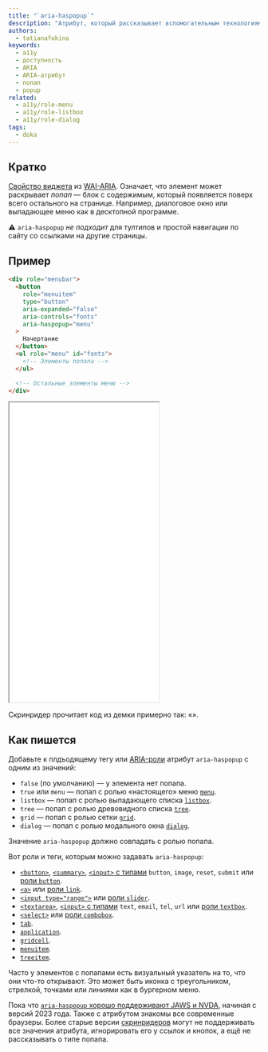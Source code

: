 ```yaml
---
title: "`aria-haspopup`"
description: "Атрибут, который рассказывает вспомогательным технологиям о попапах."
authors:
  - tatianafokina
keywords:
  - a11y
  - доступность
  - ARIA
  - ARIA-атрибут
  - попап
  - popup
related:
  - a11y/role-menu
  - a11y/role-listbox
  - a11y/role-dialog
tags:
  - doka
---
```


## Кратко

[Свойство виджета](/a11y/aria-attrs/#atributy-vidzhetov) из [WAI-ARIA](/a11y/aria-intro/#specifikaciya). Означает, что элемент может раскрывает _попап_ — блок с содержимым, который появляется поверх всего остального на странице. Например, диалоговое окно или выпадающее меню как в десктопной программе.

<aside>

⚠️ `aria-haspopup` *не подходит* для тултипов и простой навигации по сайту со ссылками на другие страницы.

</aside>

## Пример

```html
<div role="menubar">
  <button
    role="menuitem"
    type="button"
    aria-expanded="false"
    aria-controls="fonts"
    aria-haspopup="menu"
  >
    Начертание
  </button>
  <ul role="menu" id="fonts">
    <!-- Элементы попапа -->
  </ul>

  <!-- Остальные элементы меню -->
</div>
```

<iframe title="Меню редактора текста" src="demos/app-menu/" height="600"></iframe>

Скринридер прочитает код из демки примерно так: «».

## Как пишется

Добавьте к плдъодящему тегу или [ARIA-роли](/a11y/aria-roles/) атрибут `aria-haspopup` с одним из значений:

- `false` (по умолчанию) — у элемента нет попапа.
- `true` или `menu` — попап с ролью «настоящего» меню [`menu`](/a11y/role-menu/).
- `listbox` — попап с ролью выпадающего списка [`listbox`](/a11y/role-listbox/).
- `tree` — попап с ролью древовидного списка [`tree`](/a11y/role-tree/).
- `grid` — попап с ролью сетки [`grid`](/a11y/role-grid/).
- `dialog` — попап с ролью модального окна [`dialog`](/a11y/role-dialog/).

Значение `aria-haspopup` должно совпадать с ролью попапа.

Вот роли и теги, которым можно задавать `aria-haspopup`:

- [`<button>`](/html/button/), [`<summary>`](/html/details/), [`<input>` c типами](/html/input/#type) `button`, `image`, `reset`, `submit` или [роли `button`](/a11y/role-button/).
- [`<a>`](/html/link/) или [роли `link`](/a11y/role-link/).
- [`<input type="range">`](/html/input/#type) или [роли `slider`](/a11y/role-slider/).
- [`<textarea>`](/html/textarea/), [`<input>` с типами](/html/input/#type) `text`, `email`, `tel`, `url` или [роли `textbox`](/a11y/role-textbox/).
- [`<select>`](/html/select/) или [роли `combobox`](/a11y/role-combobox/).
- [`tab`](/a11y/role-tab/).
- [`application`](/a11y/role-application/).
- [`gridcell`](/a11y/role-gridcell/).
- [`menuitem`](/a11y/role-menuitem/).
- [`treeitem`](/a11y/role-treeitem/).

Часто у элементов с попапами есть визуальный указатель на то, что они что-то открывают. Это может быть иконка с треугольником, стрелкой, точками или линиями как в бургерном меню.

Пока что [`aria-haspopup` хорошо поддерживают JAWS и NVDA](https://html5accessibility.com/stuff/2023/06/20/aria-haspopup-less-is-more/), начиная с версий 2023 года. Также с атрибутом знакомы все современные браузеры. Более старые версии [скринридеров](/a11y/screenreaders/) могут не поддерживать все значения атрибута, игнорировать его у ссылок и кнопок, а ещё не рассказывать о типе попапа.
